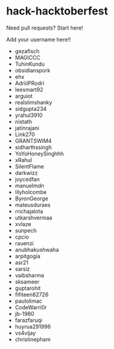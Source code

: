 # hack-hacktoberfest
Need pull requests? Start here!

Add your username here!!

- gezafisch
- MAGICCC
- TuhinKundu
- obsidianspork
- ehx
- AdriiiPRodri
- leesmart92
- arguiot
- realslimshanky
- sidgupta234
- yrahul3910
- nistath
- jatinrajani
- Link270
- GRANTSWIM4
- sidharthssingh
- YoYoHoneySinghhh
- xRahul
- SilentFlame
- darkwizz
- joycedfan
- manuelmdn
- lilyholcombe
- ByronGeorge
- mateusduraes
- rrichajalota
- utkarshvermaa
- xvlaze
- sunpech
- cpcio
- rauenzi
- anubhakushwaha
- arpitgogia
- asr21
- sarsiz
- vaibsharma
- sksameer
- guptarohit
- fifiteen82726
- paulolimac
- CodeWarri0r
- jb-1980
- farazfaruqi
- huyrua291996
- vs4vijay
- christinepham
